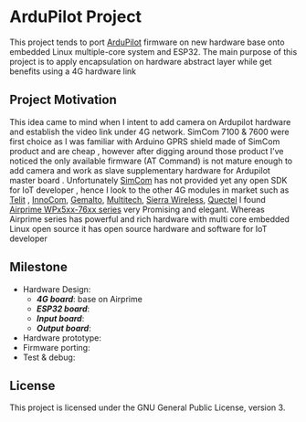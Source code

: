 # ArduPilot Project
This project tends to port [ArduPilot](https://github.com/ArduPilot/ardupilot) firmware on new hardware base onto embedded Linux multiple-core system and ESP32.
The main purpose of this project is to apply encapsulation on hardware abstract layer while get benefits using a 4G hardware link

## Project Motivation ##
This idea came to mind when I intent to add camera on Ardupilot hardware and establish the video link under 4G network. 
SimCom 7100 & 7600 were first choice as I was familiar with Arduino GPRS shield made of SimCom product and are cheap , 
however after digging around those product I’ve noticed  the only available firmware (AT Command) is not mature enough to add camera and work as slave supplementary hardware for Ardupilot master board .
Unfortunately [SimCom]() has not provided yet any open SDK for IoT developer , hence I look to the other 4G modules in market such as [Telit]( https://www.telit.com)  , [InnoCom]( https://www.innocomm.com), [Gemalto]( https://www.gemalto.com), [Multitech]( https://www.multitech.com/), [Sierra Wireless]( https://www.sierrawireless.com), [Quectel]( https://www.quectel.com)
I found [Airprime WPx5xx-76xx series](https://source.sierrawireless.com/devices/wp-series/wp7502/) very Promising and elegant. 
Whereas Airprime series has powerful and rich hardware with multi core embedded Linux open source it has open source hardware and software for IoT developer 

## Milestone ##
- Hardware Design:
  - ***4G board***: base on Airprime
  - ***ESP32 board***:   
  - ***Input board***:   
  - ***Output board***:   
- Hardware prototype:  
- Firmware porting: 
- Test & debug: 

## License ##

This project is licensed under the GNU General Public License, version 3.
